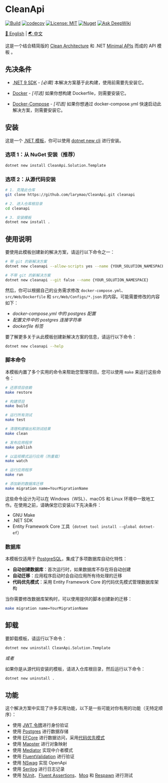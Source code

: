 # CleanApi

[![Build](https://github.com/larymao/CleanApi/actions/workflows/build.yml/badge.svg)](https://github.com/larymao/CleanApi/actions/workflows/build.yml)
[![codecov](https://codecov.io/gh/larymao/CleanApi/graph/badge.svg?token=6EEWCTPJK3)](https://codecov.io/gh/larymao/CleanApi)
[![License: MIT](https://img.shields.io/badge/License-MIT-yellow.svg)](https://github.com/larymao/cleanapi/blob/master/LICENSE) 
[![Nuget](https://img.shields.io/nuget/v/CleanApi.Solution.Template?color=0b7cbd)](https://www.nuget.org/packages/CleanApi.Solution.Template)
[![Ask DeepWiki](https://deepwiki.com/badge.svg)](https://deepwiki.com/larymao/CleanApi)

[🌟 English](README.md) | [🌏 中文](README_CN.md)

这是一个结合精简版的 [Clean Architecture](https://github.com/jasontaylordev/CleanArchitecture) 和 .NET [Minimal APIs](https://docs.microsoft.com/en-us/aspnet/core/fundamentals/minimal-apis) 而成的 API 模板 。

## 先决条件

- [.NET 9 SDK](https://dotnet.microsoft.com/download/dotnet/9.0) - *[必需]* 
本解决方案基于此构建，使用前需要先安装它。

- [Docker](https://www.docker.com/products/docker-desktop) - *[可选]* 
如果你想构建 Dockerfile，则需要安装它。

- [Docker-Compose](https://docs.docker.com/compose/install) - *[可选]* 
如果你想通过 docker-compose.yml 快速启动此解决方案，则需要安装它。

## 安装

这是一个 [.NET 模板](https://www.nuget.org/packages/CleanApi.Solution.Template)，你可以使用 [dotnet new cli](https://docs.microsoft.com/en-us/dotnet/core/tools/dotnet-new) 进行安装。

### 选项 1：从 NuGet 安装（推荐）

``` bash
dotnet new install CleanApi.Solution.Template
```

### 选项 2：从源代码安装

```bash
# 1. 克隆此仓库
git clone https://github.com/larymao/CleanApi.git cleanapi

# 2. 进入仓库根目录
cd cleanapi

# 3. 安装模板
dotnet new install .
```

## 使用说明

要使用此模板创建新的解决方案，请运行以下命令之一：

```bash
# 带 git 的新解决方案
dotnet new cleanapi --allow-scripts yes --name {YOUR_SOLUTION_NAMESPACE}

# 不带 git 的新解决方案
dotnet new cleanapi --git false --name {YOUR_SOLUTION_NAMESPACE}
```

然后，你可以根据自己的业务需求修改 `docker-compose.yml`、`src/Web/Dockerfile` 和 `src/Web/Configs/*.json` 的内容。可能需要修改的内容如下：

- *docker-compose.yml 中的 postgres 配置*
- *配置文件中的 postgres 连接字符串*
- *dockerfile 标签*

要了解更多关于从此模板创建新解决方案的信息，请运行以下命令：

```bash
dotnet new cleanapi --help
```

### 脚本命令

本模板内置了多个实用的命令来帮助您管理项目。您可以使用 `make` 来运行这些命令：

```bash
# 还原项目依赖
make restore

# 构建项目
make build

# 运行所有测试
make test

# 清理构建输出和测试结果
make clean

# 发布应用程序
make publish

# 以监视模式运行应用（热重载）
make watch

# 运行应用程序
make run

# 添加新的数据库迁移
make migration name=YourMigrationName
```

这些命令设计为可以在 Windows（WSL）、macOS 和 Linux 环境中一致地工作。在使用之前，请确保您已安装以下先决条件：

- GNU Make
- .NET SDK
- Entity Framework Core 工具（`dotnet tool install --global dotnet-ef`）

### 数据库

本模板仅适用于 [PostgreSQL](https://www.postgresql.org)，集成了多项数据库自动化特性：

- **自动创建数据库**：首次运行时，如果数据库不存在将自动创建
- **自动迁移**：应用程序启动时会自动应用所有待处理的迁移
- **代码优先模式**：采用 Entity Framework Core 的代码优先模式管理数据库架构

当你需要修改数据库架构时，可以使用提供的脚本创建新的迁移：

```bash
make migration name=YourMigrationName
```

## 卸载

要卸载模板，请运行以下命令：

```bash
dotnet new uninstall CleanApi.Solution.Template
```

*或者*

如果你是从源代码安装的模板，请进入仓库根目录，然后运行以下命令：

```bash
dotnet new uninstall .
```

## 功能

这个解决方案中实现了许多实用功能，以下是一些可能对你有用的功能（无特定顺序）：

- 使用 [JWT 令牌](https://jwt.io/introduction)进行身份验证
- 使用 [Postgres](https://github.com/postgres/postgres) 进行数据存储
- 使用 [EFCore](https://github.com/dotnet/efcore) 进行数据访问，采用[代码优先模式](https://learn.microsoft.com/en-us/ef/core/managing-schemas/migrations)
- 使用 [Mapster](https://github.com/MapsterMapper/Mapster) 进行对象映射
- 使用 [Mediator](https://github.com/martinothamar/Mediator) 实现中介者模式
- 使用 [FluentValidation](https://github.com/FluentValidation/FluentValidation) 进行验证
- 使用 [NSwag](https://github.com/RicoSuter/NSwag) 实现 OpenApi
- 使用 [Serilog](https://github.com/serilog/serilog) 进行日志记录
- 使用 [NUnit](https://github.com/nunit/nunit)、[Fluent Assertions](https://github.com/fluentassertions/fluentassertions)、[Moq](https://github.com/devlooped/moq) 和 [Respawn](https://github.com/jbogard/Respawn) 进行测试

